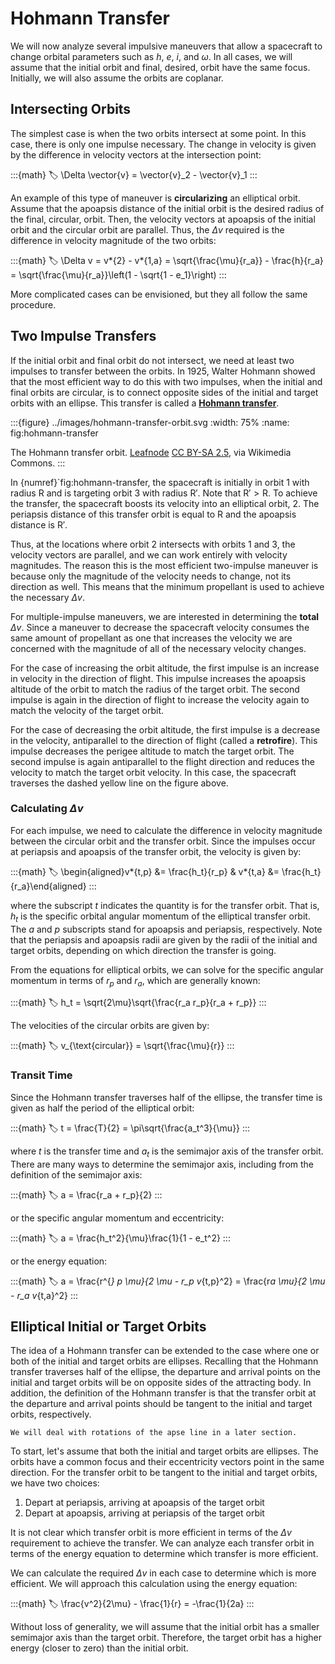 # Hohmann Transfer

We will now analyze several impulsive maneuvers that allow a spacecraft to change orbital parameters such as $h$, $e$, $i$, and $\omega$. In all cases, we will assume that the initial orbit and final, desired, orbit have the same focus. Initially, we will also assume the orbits are coplanar.

## Intersecting Orbits

The simplest case is when the two orbits intersect at some point. In this case, there is only one impulse necessary. The change in velocity is given by the difference in velocity vectors at the intersection point:

:::{math}
:label:
\Delta \vector{v} = \vector{v}\_2 - \vector{v}\_1
:::

An example of this type of maneuver is **circularizing** an elliptical orbit. Assume that the apoapsis distance of the initial orbit is the desired radius of the final, circular, orbit. Then, the velocity vectors at apoapsis of the initial orbit and the circular orbit are parallel. Thus, the $\Delta v$ required is the difference in velocity magnitude of the two orbits:

:::{math}
:label:
\Delta v = v*{2} - v*{1,a} = \sqrt{\frac{\mu}{r_a}} - \frac{h}{r_a} = \sqrt{\frac{\mu}{r_a}}\left(1 - \sqrt{1 - e_1}\right)
:::

More complicated cases can be envisioned, but they all follow the same procedure.

## Two Impulse Transfers

If the initial orbit and final orbit do not intersect, we need at least two impulses to transfer between the orbits. In 1925, Walter Hohmann showed that the most efficient way to do this with two impulses, when the initial and final orbits are circular, is to connect opposite sides of the initial and target orbits with an ellipse. This transfer is called a [**Hohmann transfer**](https://en.wikipedia.org/wiki/Hohmann_transfer_orbit).

:::{figure} ../images/hohmann-transfer-orbit.svg
:width: 75%
:name: fig:hohmann-transfer

The Hohmann transfer orbit. [Leafnode](https://commons.wikimedia.org/wiki/File:Hohmann_transfer_orbit.svg) [CC BY-SA 2.5](https://creativecommons.org/licenses/by-sa/2.5), via Wikimedia Commons.
:::

In {numref}`fig:hohmann-transfer, the spacecraft is initially in orbit 1 with radius $\mathsf{R}$ and is targeting orbit 3 with radius $\mathsf{R}'$. Note that $\mathsf{R}' > \mathsf{R}$. To achieve the transfer, the spacecraft boosts its velocity into an elliptical orbit, 2. The periapsis distance of this transfer orbit is equal to $\mathsf{R}$ and the apoapsis distance is $\mathsf{R}'$.

Thus, at the locations where orbit 2 intersects with orbits 1 and 3, the velocity vectors are parallel, and we can work entirely with velocity magnitudes. The reason this is the most efficient two-impulse maneuver is because only the magnitude of the velocity needs to change, not its direction as well. This means that the minimum propellant is used to achieve the necessary $\Delta v$.

For multiple-impulse maneuvers, we are interested in determining the **total** $\Delta v$. Since a maneuver to decrease the spacecraft velocity consumes the same amount of propellant as one that increases the velocity we are concerned with the magnitude of all of the necessary velocity changes.

For the case of increasing the orbit altitude, the first impulse is an increase in velocity in the direction of flight. This impulse increases the apoapsis altitude of the orbit to match the radius of the target orbit. The second impulse is again in the direction of flight to increase the velocity again to match the velocity of the target orbit.

For the case of decreasing the orbit altitude, the first impulse is a decrease in the velocity, antiparallel to the direction of flight (called a **retrofire**). This impulse decreases the perigee altitude to match the target orbit. The second impulse is again antiparallel to the flight direction and reduces the velocity to match the target orbit velocity. In this case, the spacecraft traverses the dashed yellow line on the figure above.

### Calculating $\Delta v$

For each impulse, we need to calculate the difference in velocity magnitude between the circular orbit and the transfer orbit. Since the impulses occur at periapsis and apoapsis of the transfer orbit, the velocity is given by:

:::{math}
:label:
\begin{aligned}v*{t,p} &= \frac{h_t}{r_p} & v*{t,a} &= \frac{h_t}{r_a}\end{aligned}
:::

where the subscript $t$ indicates the quantity is for the transfer orbit. That is, $h_t$ is the specific orbital angular momentum of the elliptical transfer orbit. The $a$ and $p$ subscripts stand for apoapsis and periapsis, respectively. Note that the periapsis and apoapsis radii are given by the radii of the initial and target orbits, depending on which direction the transfer is going.

From the equations for elliptical orbits, we can solve for the specific angular momentum in terms of $r_p$ and $r_a$, which are generally known:

:::{math}
:label:
h_t = \sqrt{2\mu}\sqrt{\frac{r_a r_p}{r_a + r_p}}
:::

The velocities of the circular orbits are given by:

:::{math}
:label:
v_{\text{circular}} = \sqrt{\frac{\mu}{r}}
:::

### Transit Time

Since the Hohmann transfer traverses half of the ellipse, the transfer time is given as half the period of the elliptical orbit:

:::{math}
:label:
t = \frac{T}{2} = \pi\sqrt{\frac{a_t^3}{\mu}}
:::

where $t$ is the transfer time and $a_t$ is the semimajor axis of the transfer orbit. There are many ways to determine the semimajor axis, including from the definition of the semimajor axis:

:::{math}
:label:
a = \frac{r_a + r_p}{2}
:::

or the specific angular momentum and eccentricity:

:::{math}
:label:
a = \frac{h_t^2}{\mu}\frac{1}{1 - e_t^2}
:::

or the energy equation:

:::{math}
:label:
a = \frac{r^{*} p \mu}{2 \mu - r_p v*{t,p}^2} = \frac{r*a \mu}{2 \mu - r_a v*{t,a}^2}
:::

## Elliptical Initial or Target Orbits

The idea of a Hohmann transfer can be extended to the case where one or both of the initial and target orbits are ellipses. Recalling that the Hohmann transfer traverses half of the ellipse, the departure and arrival points on the initial and target orbits will be on opposite sides of the attracting body. In addition, the definition of the Hohmann transfer is that the transfer orbit at the departure and arrival points should be tangent to the initial and target orbits, respectively.

```{margin}
We will deal with rotations of the apse line in a later section.
```

To start, let's assume that both the initial and target orbits are ellipses. The orbits have a common focus and their eccentricity vectors point in the same direction. For the transfer orbit to be tangent to the initial and target orbits, we have two choices:

1. Depart at periapsis, arriving at apoapsis of the target orbit
2. Depart at apoapsis, arriving at periapsis of the target orbit

It is not clear which transfer orbit is more efficient in terms of the $\Delta v$ requirement to achieve the transfer. We can analyze each transfer orbit in terms of the energy equation to determine which transfer is more efficient.

We can calculate the required $\Delta v$ in each case to determine which is more efficient. We will approach this calculation using the energy equation:

:::{math}
:label:
\frac{v^2}{2\mu} - \frac{1}{r} = -\frac{1}{2a}
:::

Without loss of generality, we will assume that the initial orbit has a smaller semimajor axis than the target orbit. Therefore, the target orbit has a higher energy (closer to zero) than the initial orbit.

<!-- Let the subscripts $A$, $B$, and $t$ denote the initial, target, and transfer orbits, respectively. In addition, let the subscripts $a$ and $p$ denote apoapsis and periapsis of the initial and target orbits.

The $\Delta v$ for the first case is given by:

:::{math}
:label:
\Delta v_1 = \Delta v_{A\rightarrow t} + \Delta v_{t\rightarrow B}
:::

where the two $\Delta v$ terms are given by:

:::{math}
:label:
\begin{aligned}\Delta v_{A\rightarrow t} &= v_{t,p} - v_{A,p} = \frac{h_t}{r_{A,p}} - \frac{h_A}{r_{A,p}} & \Delta v_{t\rightarrow B} &= v_{B,a} - v_{t,a} = \frac{h_B}{r_{B,a}} - \frac{h_t}{r_{B,a}}\end{aligned}
:::

The specific angular momentum terms are given by:

:::{math}
:label:
\begin{aligned}h_A &= \sqrt{2 \mu}\sqrt{\frac{r_{A,p}r_{A,a}}{r_{A,a} + r_{A,p}}} & h_B &= \sqrt{2 \mu}\sqrt{\frac{r_{B,p}r_{B,a}}{r_{B,a} + r_{B,p}}} & h_t &= \sqrt{2 \mu}\sqrt{\frac{r_{A,p}r_{B,a}}{r_{B,a} + r_{A,p}}}\end{aligned}
:::

The $\Delta v$ for the second case is given by:

:::{math}
:label:
\Delta v_2 = \Delta v_{A\rightarrow t} + \Delta v_{t\rightarrow B}
:::

where the two $\Delta v$ terms are given by:

:::{math}
:label:
\begin{aligned}\Delta v_{A\rightarrow t} &= v_{t,p} - v_{A,a} = \frac{h_t}{r_{A,a}} - \frac{h_A}{r_{A,a}} & \Delta v_{t\rightarrow B} &= v_{B,p} - v_{t,a} = \frac{h_B}{r_{B,p}} - \frac{h_t}{r_{B,p}}\end{aligned}
:::

The specific angular momentum terms for $A$ and $B$ are the same; the transfer orbit specific angular momentum is:

:::{math}
:label:
h_t = \sqrt{2 \mu}\sqrt{\frac{r_{A,a}r_{B,p}}{r_{B,p} + r_{A,a}}}
:::

Conveniently, if we take the ratio $\Delta v_2 / \Delta v_1$, the $\sqrt{2\mu}$ term cancels out and the result is only dependent on the ratios $r_{A,a}/r_{A,p}$, $r_{B,a}/r_{B,p}$, and $r_{B,p}/r_{A,p}$. -->
